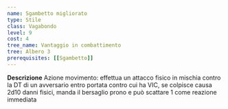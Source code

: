 ```yaml
---
name: Sgambetto migliorato
type: Stile
class: Vagabondo
level: 9
cost: 4
tree_name: Vantaggio in combattimento
tree: Albero 3
prerequisites: [[Sgambetto]]
---
```


**Descrizione**
Azione movimento: effettua un attacco fisico in mischia contro la DT di un
avversario entro portata contro cui ha VIC, se colpisce causa 2d10 danni fisici,
manda il bersaglio prono e può scattare 1 come reazione immediata
